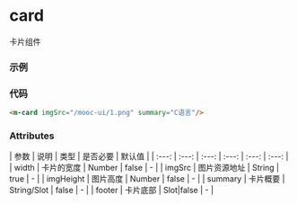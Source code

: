 # card
卡片组件

### 示例
<m-card imgSrc="/mooc-ui/1.png" summary="C语言"/>

### 代码
```html
<m-card imgSrc="/mooc-ui/1.png" summary="C语言"/>
```

### Attributes
| 参数 | 说明 | 类型 | 是否必要 | 默认值 |
| :---: | :---: | :---: | :---: | :---: | :---: |
| width | 卡片的宽度 | Number | false | - |
| imgSrc | 图片资源地址 | String | true | - |
| imgHeight | 图片高度 | Number | false | - |
| summary | 卡片概要 | String/Slot | false | - |
| footer | 卡片底部 | Slot|false | - |
